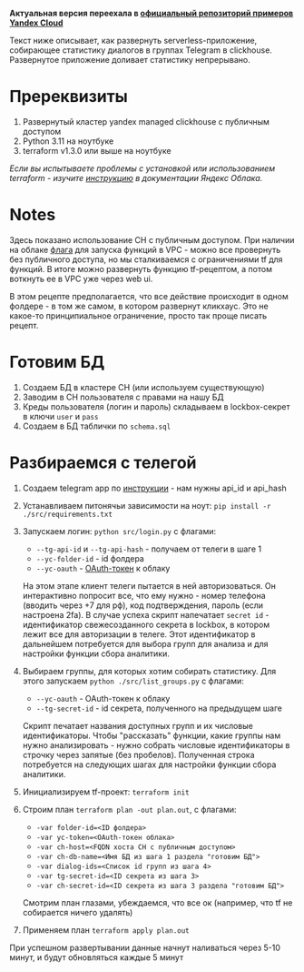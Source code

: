 **Актуальная версия переехала в [официальный репозиторий примеров Yandex Cloud](https://github.com/yandex-cloud-examples/yc-serverless-telegram-stats)**

Текст ниже описывает, как развернуть serverless-приложение, собирающее статистику диалогов в группах Telegram в clickhouse. Развернутое приложение доливает статистику непрерывано. 

# Пререквизиты
1. Развернутый кластер yandex managed clickhouse с публичным доступом
2. Python 3.11 на ноутбуке
3. terraform v1.3.0 или выше на ноутбуке

_Если вы испытываете проблемы с установкой или использованием terraform - изучите [инструкцию](https://cloud.yandex.ru/docs/tutorials/infrastructure-management/terraform-quickstart) в документации Яндекс Облака._

# Notes
Здесь показано использование CH с публичным доступом. При наличии на облаке [флага](https://cloud.yandex.ru/docs/functions/concepts/networking#polzovatelskaya-set) для запуска функций в VPC - можно все провернуть без публичного доступа, но мы сталкиваемся с ограничениями tf для функций.
В итоге можно развернуть функцию tf-рецептом, а потом воткнуть ее в VPC уже через web ui.

В этом рецепте предполагается, что все действие происходит в одном фолдере - в том же самом, в котором развернут кликхаус. Это не какое-то принципиальное ограничение, просто так проще писать рецепт.

# Готовим БД
1. Создаем БД в кластере CH (или используем существующую)
2. Заводим в CH пользователя с правами на нашу БД
3. Креды пользователя (логин и пароль) складываем в lockbox-секрет в ключи `user` и `pass`
4. Создаем в БД таблички по `schema.sql`

# Разбираемся с телегой
1. Создаем telegram app по [инструкции](https://core.telegram.org/api/obtaining_api_id#obtaining-api-id) - нам нужны api_id и api_hash
2. Устанавливаем питонячьи зависимости на ноут: `pip install -r ./src/requirements.txt`
3. Запускаем логин: `python src/login.py` с флагами:
   - `--tg-api-id` и `--tg-api-hash` - получаем от телеги в шаге 1
   - `--yc-folder-id` - id фолдера
   - `--yc-oauth` - [OAuth-токен](https://cloud.yandex.ru/docs/iam/concepts/authorization/oauth-token) к облаку
   
   На этом этапе клиент телеги пытается в ней авторизоваться. Он интерактивно попросит все, что ему нужно - номер телефона (вводить через +7 для рф), код подтверждения, пароль (если настроена 2fa).
   В случае успеха скрипт напечатает `secret id` - идентификатор свежесозданного секрета в lockbox, в котором лежит все для авторизации в телеге. Этот идентификатор в дальнейшем потребуется для выбора групп для анализа и для настройки функции сбора аналитики.
4. Выбираем группы, для которых хотим собирать статистику. Для этого запускаем `python ./src/list_groups.py` с флагами:
   - `--yc-oauth` - OAuth-токен к облаку
   - `--tg-secret-id` - id секрета, полученного на предыдущем шаге
   
    Скрипт печатает названия доступных групп и их числовые идентификаторы. Чтобы "рассказать" функции, какие группы нам нужно анализировать - нужно собрать числовые идентификаторы в строчку через запятые (без пробелов). Полученная строка потребуется на следующих шагах для настройки функции сбора аналитики.
5. Инициализируем tf-проект: `terraform init`
6. Строим план `terraform plan -out plan.out`, с флагами:
   -  `-var folder-id=<ID фолдера>`
   -  `-var yc-token=<OAuth-токен облака>`
   -  `-var ch-host=<FQDN хоста CH с публичным доступом>`
   -  `-var ch-db-name=<Имя БД из шага 1 раздела "готовим БД">`
   -  `-var dialog-ids=<Список id групп из шага 4>`
   -  `-var tg-secret-id=<ID секрета из шага 3>`
   -  `-var ch-secret-id=<ID секрета из шага 3 раздела "готовим БД">`
   
    Смотрим план глазами, убеждаемся, что все ок (например, что tf не собирается ничего удалять)
7. Применяем план `terraform apply plan.out`

При успешном развертывании данные начнут наливаться через 5-10 минут, и будут обновляться каждые 5 минут

